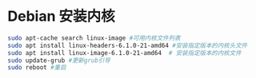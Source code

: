 # Debian 安装内核
<p id="b4vZb5cbyG99zX1jqhyPH1">

```Bash
sudo apt-cache search linux-image #可用内核文件列表
sudo apt install linux-headers-6.1.0-21-amd64 #安装指定版本的内核头文件
sudo apt install linux-image-6.1.0-21-amd64  # 安装指定版本的内核文件
sudo update-grub #更新grub引导
sudo reboot #重启


```


</p>


